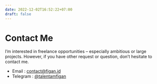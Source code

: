 ```yaml
---
date: 2022-12-02T16:52:22+07:00
draft: false
---  
```



# Contact Me

I’m interested in freelance opportunities – especially ambitious or large projects. However, if you have other request or question, don’t hesitate to contact me.

- Email : [contact@figan.id](mailto:contact@figan.id)
- Telegram : [@talentamfigan](https://t.me/talentamfigan)
